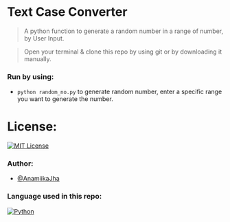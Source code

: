 # Text Case Converter
> A python function to generate a random number in a range of number, by User Input.

> Open your terminal & clone this repo by using git or by downloading it manually.
### Run by using:
- `python random_no.py` to generate random number, enter a specific range you want to generate the number.

# License:
[![MIT License](https://img.shields.io/badge/license-MIT-blue)](https://github.com/anamiikajha/random-num/blob/master/LICENSE)

### Author:
- [@AnamiikaJha](https://github.com/anamiikajha)

### Language used in this repo:
[![Python](https://img.shields.io/badge/Python-14354C?style=for-the-badge&logo=python&logoColor=white)](https://python.org)

